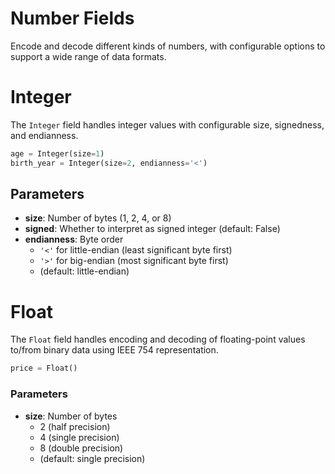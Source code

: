 # Number Fields

Encode and decode different kinds of numbers, with configurable options to support a wide range of data formats.

# Integer

The `Integer` field handles integer values with configurable size, signedness, and endianness.

```python
age = Integer(size=1)
birth_year = Integer(size=2, endianness='<')
```

## Parameters

- **size**: Number of bytes (1, 2, 4, or 8)
- **signed**: Whether to interpret as signed integer (default: False)  
- **endianness**: Byte order
  - `'<'` for little-endian (least significant byte first)
  - `'>'` for big-endian (most significant byte first)
  - (default: little-endian)

# Float

The `Float` field handles encoding and decoding of floating-point values to/from binary data using IEEE 754 representation.

```python
price = Float()
```

### Parameters

- **size**: Number of bytes
  - 2 (half precision)
  - 4 (single precision)
  - 8 (double precision)
  - (default: single precision)
